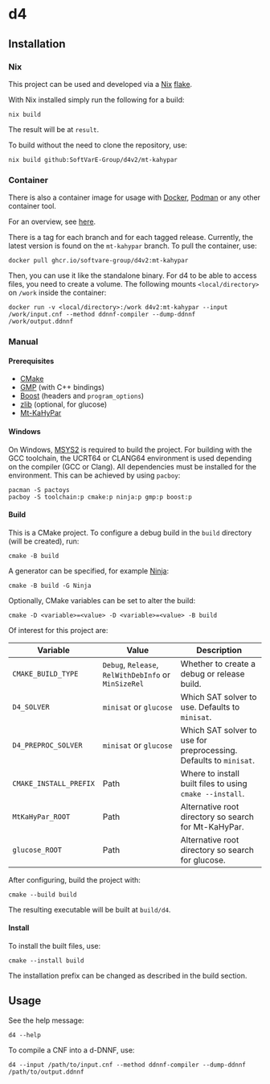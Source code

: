 # d4

## Installation

### Nix

This project can be used and developed via a [Nix][nix] [flake][flake].

With Nix installed simply run the following for a build:

```
nix build
```

The result will be at `result`.

To build without the need to clone the repository, use:

```
nix build github:SoftVarE-Group/d4v2/mt-kahypar
```

### Container

There is also a container image for usage with [Docker][docker], [Podman][podman] or any other container tool.

For an overview, see [here][container].

There is a tag for each branch and for each tagged release.
Currently, the latest version is found on the `mt-kahypar` branch.
To pull the container, use:

```
docker pull ghcr.io/softvare-group/d4v2:mt-kahypar
```

Then, you can use it like the standalone binary.
For d4 to be able to access files, you need to create a volume.
The following mounts `<local/directory>` on `/work` inside the container:

```
docker run -v <local/directory>:/work d4v2:mt-kahypar --input /work/input.cnf --method ddnnf-compiler --dump-ddnnf /work/output.ddnnf
```

### Manual

#### Prerequisites

 - [CMake][cmake]
 - [GMP][gmp] (with C++ bindings)
 - [Boost][boost] (headers and `program_options`)
 - [zlib][zlib] (optional, for glucose)
 - [Mt-KaHyPar][mtkahypar]

#### Windows

On Windows, [MSYS2][msys2] is required to build the project.
For building with the GCC toolchain, the UCRT64 or CLANG64 environment is used depending on the compiler (GCC or Clang).
All dependencies must be installed for the environment.
This can be achieved by using `pacboy`:

```
pacman -S pactoys
pacboy -S toolchain:p cmake:p ninja:p gmp:p boost:p
```

#### Build

This is a CMake project.
To configure a debug build in the `build` directory (will be created), run:

```
cmake -B build
```

A generator can be specified, for example [Ninja][ninja]:

```
cmake -B build -G Ninja
```

Optionally, CMake variables can be set to alter the build:

```
cmake -D <variable>=<value> -D <variable>=<value> -B build
```

Of interest for this project are:

| Variable               | Value                                                | Description                                                       |
|------------------------|------------------------------------------------------|-------------------------------------------------------------------|
| `CMAKE_BUILD_TYPE`     | `Debug`, `Release`, `RelWithDebInfo` or `MinSizeRel` | Whether to create a debug or release build.                       |
| `D4_SOLVER`            | `minisat` or `glucose`                               | Which SAT solver to use. Defaults to `minisat`.                   |
| `D4_PREPROC_SOLVER`    | `minisat` or `glucose`                               | Which SAT solver to use for preprocessing. Defaults to `minisat`. |
| `CMAKE_INSTALL_PREFIX` | Path                                                 | Where to install built files to using `cmake --install`.          |
| `MtKaHyPar_ROOT`       | Path                                                 | Alternative root directory so search for Mt-KaHyPar.              |
| `glucose_ROOT`         | Path                                                 | Alternative root directory so search for glucose.                 |

After configuring, build the project with:

```
cmake --build build
```

The resulting executable will be built at `build/d4`.

#### Install

To install the built files, use:

```
cmake --install build
```

The installation prefix can be changed as described in the build section.

## Usage

See the help message:

```
d4 --help
```

To compile a CNF into a d-DNNF, use:

```
d4 --input /path/to/input.cnf --method ddnnf-compiler --dump-ddnnf /path/to/output.ddnnf
```

[nix]: https://nixos.org
[flake]: https://nixos.wiki/wiki/Flakes
[cmake]: https://cmake.org
[gmp]: https://gmplib.org
[boost]: https://boost.org
[zlib]: https://zlib.net
[ninja]: https://github.com/ninja-build/ninja
[mtkahypar]: https://github.com/kahypar/mt-kahypar
[msys2]: https://msys2.org
[docker]: https://docker.com
[podman]: https://podman.io
[container]: https://github.com/SoftVarE-Group/d4v2/pkgs/container/d4v2
